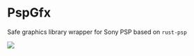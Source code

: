 # PspGfx

Safe graphics library wrapper for Sony PSP based on `rust-psp`

<img src="https://raw.githubusercontent.com/griffi-gh/psp-gfx-rs/refs/heads/master/.assets/psp_flag.png">
